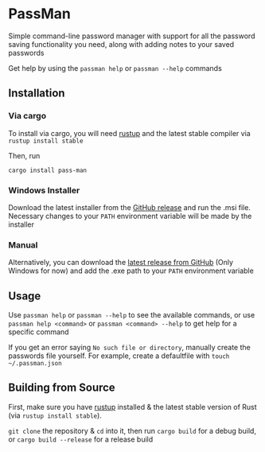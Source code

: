 # PassMan

Simple command-line password manager with support for all the password saving functionality
you need, along with adding notes to your saved passwords

Get help by using the `passman help` or `passman --help` commands

## Installation

### Via cargo

To install via cargo, you will need [rustup](https://rustup.rs) and the latest stable compiler via
`rustup install stable`

Then, run

```shell
cargo install pass-man
```

### Windows Installer

Download the latest installer from the [GitHub release](https://github.com/Clay-6/PassMan/releases/latest)
and run the .msi file. Necessary changes to your `PATH` environment variable will be made by the installer

### Manual

Alternatively, you can download the [latest release from GitHub](https://github.com/Clay-6/PassMan/releases/latest)
(Only Windows for now) and add the .exe path to your `PATH` environment variable

## Usage

Use `passman help` or `passman --help` to see the available commands,  or use `passman help <command>` or
`passman <command> --help` to get help for a specific command

If you get an error saying `No such file or directory`, manually create the passwords file yourself.
For example, create a defaultfile with `touch ~/.passman.json`

## Building from Source

First, make sure you have [rustup](https://rustup.rs) installed & the latest stable version of Rust
(via `rustup install stable`).

`git clone` the repository & `cd` into it, then run `cargo build` for a debug build, or `cargo build --release`
for a release build
